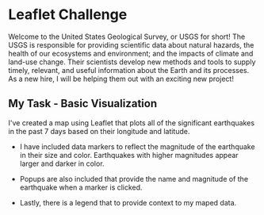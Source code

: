# Leaflet Challenge

Welcome to the United States Geological Survey, or USGS for short! The USGS is responsible for providing scientific data about natural hazards, the health of our ecosystems and environment; and the impacts of climate and land-use change. Their scientists develop new methods and tools to supply timely, relevant, and useful information about the Earth and its processes. As a new hire, I will be helping them out with an exciting new project!

## My Task - Basic Visualization

I've created a map using Leaflet that plots all of the significant earthquakes in the past 7 days based on their longitude and latitude.

- I have included data markers to reflect the magnitude of the earthquake in their size and color. Earthquakes with higher magnitudes appear larger and darker in color.

- Popups are also included that provide the name and magnitude of the earthquake when a marker is clicked.

- Lastly, there is a legend that to provide context to my maped data.


